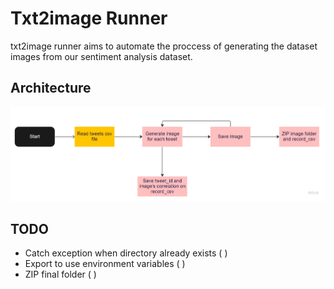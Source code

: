 # Txt2image Runner

txt2image runner aims to automate the proccess of generating the dataset images from our sentiment analysis dataset.

## Architecture

![Txt2image runner](assets/arc.jpg)


## TODO
- Catch exception when directory already exists ( )
- Export to use environment variables ( )
- ZIP final folder ( )